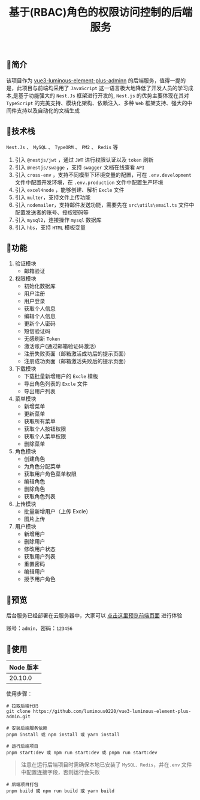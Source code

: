 

<h1 align="center">基于(RBAC)角色的权限访问控制的后端服务</h1>

<br/>

## 🚀简介

该项目作为 [vue3-luminous-element-plus-adminn](https://github.com/luminous0220/vue3-luminous-element-plus-admin) 的后端服务，值得一提的是，此项目与前端均采用了 `JavaScript` 这一语言极大地降低了开发人员的学习成本,是基于功能强大的 `Nest.Js` 框架进行开发的, `‌Nest.js` 的优势主要体现在其对 `TypeScript` 的完美支持、模块化架构、依赖注入、多种 `Web` 框架支持、强大的中间件支持以及自动化的文档生成

## 🌟技术栈

`Nest.Js` 、 `MySQL` 、 `TypeORM` 、 `PM2` 、 `Redis` 等

1. 引入 `@nestjs/jwt` ，通过 `JWT` 进行权限认证以及 `token` 刷新
2. 引入 `@nestjs/swagge` ，支持 `swagger` 文档在线查看 `API`
3. 引入 `cross-env` ，支持不同模型下环境变量的配置，可在 `.env.development` 文件中配置开发环境，在 `.env.production` 文件中配置生产环境
4. 引入 `excel4node` ，能够创建、解析 `Excle` 文件
5. 引入 `multer`，支持文件上传功能
6. 引入 `nodemailer`，支持邮件发送功能，需要先在 `src\utils\email.ts` 文件中配置发送者的账号、授权密码等
7. 引入 `mysql2`，连接操作 `mysql` 数据库
8. 引入 `hbs`，支持 `HTML` 模板变量


## 🎉功能

1. 验证模块
	* 邮箱验证
2. 权限模块
	* 初始化数据库
	* 用户注册
	* 用户登录
	* 获取个人信息
	* 编辑个人信息
	* 更新个人密码
	* 短信验证码
	* 无感刷新 `Token`
	* 激活账户(通过邮箱验证码激活)
	* 注册失败页面（邮箱激活成功后的提示页面）
	* 注册成功页面（邮箱激活失败后的提示页面）
3. 下载模块
	* 下载批量新增用户的 `Excle` 模版
	* 导出角色列表的 `Excle` 文件
	* 导出用户列表
4. 菜单模块
	* 新增菜单
	* 更新菜单
	* 获取所有菜单
	* 获取个人按钮权限
	* 获取个人菜单权限
	* 删除菜单
5. 角色模块
	* 创建角色
	* 为角色分配菜单
	* 获取用户角色菜单权限
	* 编辑角色
	* 删除角色
	* 获取角色列表
6. 上传模块
	* 批量新增用户（上传 Excle）
	* 图片上传
7. 用户模块
	* 新增用户
	* 删除用户
	* 修改用户状态
	* 获取用户列表
	* 重置密码
	* 编辑用户
	* 授予用户角色


## 🎈预览

后台服务已经部署在云服务器中，大家可以 [点击这里预览前端页面](http://47.109.19.100/#/login) 进行体验

账号：`admin`，密码：`123456`


## 🎨使用

| Node 版本 |
| ------- |
| 20.10.0 |

使用步骤：

```shell
# 拉取后端代码
git clone https://github.com/luminous0220/vue3-luminous-element-plus-admin.git

# 安装后端服务依赖
pnpm install 或 npm install 或 yarn install

# 运行后端项目
pnpm start:dev 或 npm run start:dev 或 pnpm run start:dev
```

> 注意在运行后端项目时需确保本地已安装了 `MySQL、Redis`，并在`.env` 文件中配置连接字段，否则运行会失败

```shell
# 后端项目打包
pnpm build 或 npm run build 或 yarn build
```

